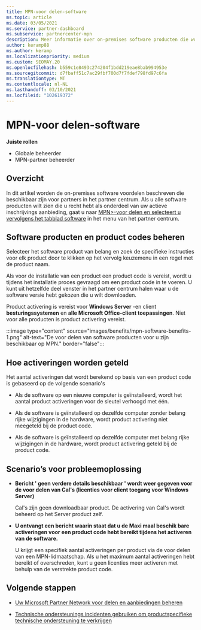 ```yaml
---
title: MPN-voor delen-software
ms.topic: article
ms.date: 03/05/2021
ms.service: partner-dashboard
ms.subservice: partnercenter-mpn
description: Meer informatie over on-premises software producten die worden aangeboden als Microsoft Partner Network (MPN)-voor delen
author: keramp88
ms.author: keramp
ms.localizationpriority: medium
ms.custom: SEOMAY.20
ms.openlocfilehash: b559c1e8493c274204f1bdd219eae8bab994953e
ms.sourcegitcommit: d7fbaff51c7ac29fbf700d7f7fdef798fd97c6fa
ms.translationtype: MT
ms.contentlocale: nl-NL
ms.lasthandoff: 03/10/2021
ms.locfileid: "102619372"
---
```

# <a name="mpn-benefits---software"></a>MPN-voor delen-software

**Juiste rollen**

- Globale beheerder
- MPN-partner beheerder

## <a name="overview"></a>Overzicht

In dit artikel worden de on-premises software voordelen beschreven die beschikbaar zijn voor partners in het partner centrum. Als u alle software producten wilt zien die u recht hebt als onderdeel van uw actieve inschrijvings aanbieding, gaat u naar  [MPN>-voor delen en selecteert u vervolgens het tabblad software](https://partner.microsoft.com/dashboard/mpn/membership/benefits/software) in het menu van het partner centrum.  

## <a name="manage-software-products-and-product-keys"></a>Software producten en product codes beheren

Selecteer het software product van belang en zoek de specifieke instructies voor elk product door te klikken op het vervolg keuzemenu in een regel met de product naam.

Als voor de installatie van een product een product code is vereist, wordt u tijdens het installatie proces gevraagd om een product code in te voeren. U kunt uit hetzelfde deel venster in het partner centrum halen waar u de software versie hebt gekozen die u wilt downloaden.

Product activering is vereist voor **Windows Server** -en client **besturingssystemen** en **alle Microsoft Office-client toepassingen**. Niet voor alle producten is product activering vereist.

:::image type="content" source="images/benefits/mpn-software-benefits-1.png" alt-text="De voor delen van software producten voor u zijn beschikbaar op MPN." border="false":::

## <a name="how-activations-are-counted"></a>Hoe activeringen worden geteld

Het aantal activeringen dat wordt berekend op basis van een product code is gebaseerd op de volgende scenario's

- Als de software op een nieuwe computer is geïnstalleerd, wordt het aantal product activeringen voor de sleutel verhoogd met één.
 
- Als de software is geïnstalleerd op dezelfde computer zonder belang rijke wijzigingen in de hardware, wordt product activering niet meegeteld bij de product code.

- Als de software is geïnstalleerd op dezelfde computer met belang rijke wijzigingen in de hardware, wordt product activering geteld bij de product code.

## <a name="troubleshooting-scenarios"></a>Scenario’s voor probleemoplossing

- **Bericht ' geen verdere details beschikbaar ' wordt weer gegeven voor de voor delen van Cal's (licenties voor client toegang voor Windows Server)**

    Cal's zijn geen downloadbaar product. De activering van Cal's wordt beheerd op het Server product zelf.

- **U ontvangt een bericht waarin staat dat u de Maxi maal beschik bare activeringen voor een product code hebt bereikt tijdens het activeren van de software.**

    U krijgt een specifiek aantal activeringen per product via de voor delen van een MPN-lidmaatschap. Als u het maximum aantal activeringen hebt bereikt of overschreden, kunt u geen licenties meer activeren met behulp van de verstrekte product code.


 ## <a name="next-steps"></a>Volgende stappen

- [Uw Microsoft Partner Network voor delen en aanbiedingen beheren](manage-your-partner-network-benefits.md)

- [Technische ondersteunings incidenten gebruiken om productspecifieke technische ondersteuning te verkrijgen](mpn-benefits-technical-support.md)



